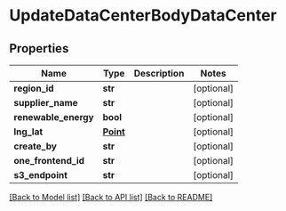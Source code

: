 # UpdateDataCenterBodyDataCenter

## Properties
Name | Type | Description | Notes
------------ | ------------- | ------------- | -------------
**region_id** | **str** |  | [optional] 
**supplier_name** | **str** |  | [optional] 
**renewable_energy** | **bool** |  | [optional] 
**lng_lat** | [**Point**](Point.md) |  | [optional] 
**create_by** | **str** |  | [optional] 
**one_frontend_id** | **str** |  | [optional] 
**s3_endpoint** | **str** |  | [optional] 

[[Back to Model list]](../README.md#documentation-for-models) [[Back to API list]](../README.md#documentation-for-api-endpoints) [[Back to README]](../README.md)


